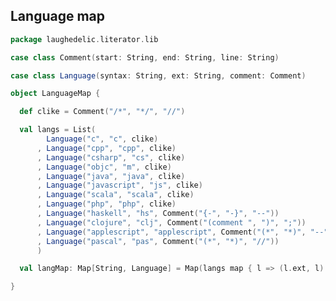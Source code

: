 ## Language map

```scala
package laughedelic.literator.lib

case class Comment(start: String, end: String, line: String)

case class Language(syntax: String, ext: String, comment: Comment)

object LanguageMap {

  def clike = Comment("/*", "*/", "//")

  val langs = List(
        Language("c", "c", clike)
      , Language("cpp", "cpp", clike)
      , Language("csharp", "cs", clike)
      , Language("objc", "m", clike)
      , Language("java", "java", clike)
      , Language("javascript", "js", clike)
      , Language("scala", "scala", clike)
      , Language("php", "php", clike)
      , Language("haskell", "hs", Comment("{-", "-}", "--"))
      , Language("clojure", "clj", Comment("(comment ", ")", ";"))
      , Language("applescript", "applescript", Comment("(*", "*)", "--"))
      , Language("pascal", "pas", Comment("(*", "*)", "//"))
      )

  val langMap: Map[String, Language] = Map(langs map { l => (l.ext, l) }: _*)

}

```




[main/scala/lib/FileUtils.scala]: FileUtils.scala.md
[main/scala/lib/LanguageMap.scala]: LanguageMap.scala.md
[main/scala/lib/LiteratorParsers.scala]: LiteratorParsers.scala.md
[main/scala/lib/package.scala]: package.scala.md
[main/scala/plugin/LiteratorPlugin.scala]: ../plugin/LiteratorPlugin.scala.md
[main/scala/Readme.md]: ../Readme.md.md
[test/scala/Test.scala]: ../../../test/scala/Test.scala.md